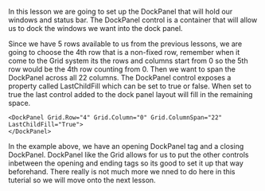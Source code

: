 
In this lesson we are going to set up the DockPanel that will hold our windows and status bar. The DockPanel control is a container that will allow us to dock the windows we want into the dock panel.

Since we have 5 rows available to us from the previous lessons, we are going to choose the 4th row that is a non-fixed row, remember when it come to the Grid system its the rows and columns start from 0 so the 5th row would be the 4th row counting from 0. Then we want to span the DockPanel across all 22 columns. The DockPanel control exposes a property called LastChildFill which can be set to true or false. When set to true the last control added to the dock panel layout will fill in the remaining space.

```
<DockPanel Grid.Row="4" Grid.Column="0" Grid.ColumnSpan="22" LastChildFill="True">
</DockPanel>
```

In the example above, we have an opening DockPanel tag and a closing DockPanel. DockPanel like the Grid allows for us to put the other controls inbetween the opening and ending tags so its good to set it up that way beforehand. There really is not much more we nned to do here in this tuterial so we will move onto the next lesson.


